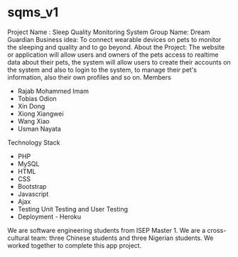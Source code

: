 # sqms_v1
Project Name : Sleep Quality Monitoring System
Group Name: Dream Guardian
Business idea: To connect wearable devices on pets to monitor the sleeping and quality and to go beyond. 
About the Project: The website or application will allow users and owners of the pets access to realtime data about their pets,
the system will allow users to create their accounts on the system and also to login to the system, to manage their pet's information,
also their own profiles and so on.
Members
- Rajab Mohammed Imam
- Tobias Odion
- Xin Dong
- Xiong Xiangwei
- Wang Xiao
- Usman Nayata

Technology Stack
- PHP
- MySQL
- HTML
- CSS
- Bootstrap
- Javascript
- Ajax
- Testing Unit Testing and User Testing
- Deployment - Heroku

We are software engineering students from ISEP Master 1.
We are a cross-cultural team: three Chinese students and three Nigerian students.
We worked together to complete this app project.

